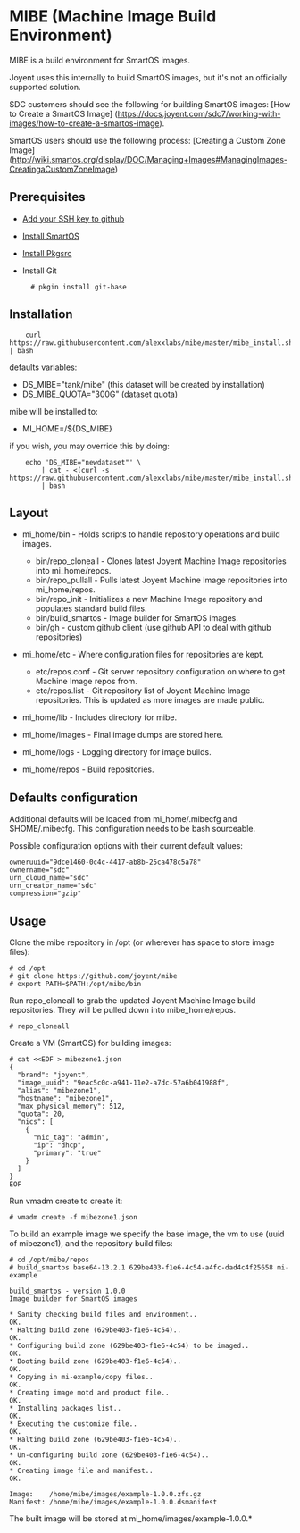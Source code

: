 MIBE (Machine Image Build Environment)
===

MIBE is a build environment for SmartOS images.

Joyent uses this internally to build SmartOS images, but it's not an officially supported solution.

SDC customers should see the following for building SmartOS images: [How to Create a SmartOS Image]  (https://docs.joyent.com/sdc7/working-with-images/how-to-create-a-smartos-image).

SmartOS users should use the following process: [Creating a Custom Zone Image]  (http://wiki.smartos.org/display/DOC/Managing+Images#ManagingImages-CreatingaCustomZoneImage)

## Prerequisites
* [Add your SSH key to github](https://help.github.com/articles/generating-ssh-keys)
* [Install SmartOS](http://wiki.smartos.org/display/DOC/Download+SmartOS)
* [Install Pkgsrc](http://wiki.smartos.org/display/DOC/Installing+pkgin)
* Install Git

		# pkgin install git-base

## Installation

		curl https://raw.githubusercontent.com/alexxlabs/mibe/master/mibe_install.sh | bash

defaults variables:

* DS_MIBE="tank/mibe"	(this dataset will be created by installation)
* DS_MIBE_QUOTA="300G"	(dataset quota)

mibe will be installed to:

* MI_HOME=/${DS_MIBE}

if you wish, you may override this by doing:

		echo 'DS_MIBE="newdataset"' \
			| cat - <(curl -s https://raw.githubusercontent.com/alexxlabs/mibe/master/mibe_install.sh)
			| bash


## Layout

* mi_home/bin - Holds scripts to handle repository operations and build images.

    * bin/repo_cloneall - Clones latest Joyent Machine Image repositories into mi_home/repos.
    * bin/repo_pullall - Pulls latest Joyent Machine Image repositories into mi_home/repos.
    * bin/repo_init - Initializes a new Machine Image repository and populates standard build files.
    * bin/build_smartos - Image builder for SmartOS images.
	* bin/gh - custom github client (use github API to deal with github repositories)

* mi_home/etc - Where configuration files for repositories are kept.

    * etc/repos.conf - Git server repository configuration on where to get Machine Image repos from.
    * etc/repos.list - Git repository list of Joyent Machine Image repositories. This is updated as more images are made public.

* mi_home/lib - Includes directory for mibe.
* mi_home/images - Final image dumps are stored here.
* mi_home/logs - Logging directory for image builds.
* mi_home/repos - Build repositories.

## Defaults configuration

Additional defaults will be loaded from mi_home/.mibecfg and $HOME/.mibecfg.
This configuration needs to be bash sourceable.

Possible configuration options with their current default values:
```
owneruuid="9dce1460-0c4c-4417-ab8b-25ca478c5a78"
ownername="sdc"
urn_cloud_name="sdc"
urn_creator_name="sdc"
compression="gzip"
```

## Usage

Clone the mibe repository in /opt (or wherever has space to store image files):

    # cd /opt
    # git clone https://github.com/joyent/mibe
    # export PATH=$PATH:/opt/mibe/bin

Run repo_cloneall to grab the updated Joyent Machine Image build repositories.  They will be pulled down into mibe_home/repos.

    # repo_cloneall

Create a VM (SmartOS) for building images:

    # cat <<EOF > mibezone1.json
    {
      "brand": "joyent",
      "image_uuid": "9eac5c0c-a941-11e2-a7dc-57a6b041988f",
      "alias": "mibezone1",
      "hostname": "mibezone1",
      "max_physical_memory": 512,
      "quota": 20,
      "nics": [
        {
          "nic_tag": "admin",
          "ip": "dhcp",
          "primary": "true"
        }
      ]
    }
    EOF

Run vmadm create to create it:

    # vmadm create -f mibezone1.json

To build an example image we specify the base image, the vm to use (uuid of mibezone1), and the repository build files:

    # cd /opt/mibe/repos
    # build_smartos base64-13.2.1 629be403-f1e6-4c54-a4fc-dad4c4f25658 mi-example

    build_smartos - version 1.0.0
    Image builder for SmartOS images

    * Sanity checking build files and environment..                       OK.
    * Halting build zone (629be403-f1e6-4c54)..                           OK.
    * Configuring build zone (629be403-f1e6-4c54) to be imaged..          OK.
    * Booting build zone (629be403-f1e6-4c54)..                           OK.
    * Copying in mi-example/copy files..                                  OK.
    * Creating image motd and product file..                              OK.
    * Installing packages list..                                          OK.
    * Executing the customize file..                                      OK.
    * Halting build zone (629be403-f1e6-4c54)..                           OK.
    * Un-configuring build zone (629be403-f1e6-4c54)..                    OK.
    * Creating image file and manifest..                                  OK.

    Image:    /home/mibe/images/example-1.0.0.zfs.gz
    Manifest: /home/mibe/images/example-1.0.0.dsmanifest

The built image will be stored at mi_home/images/example-1.0.0.*
